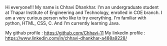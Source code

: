Hi everyone!!!
My name is Chhavi Dhankhar. I'm an undergraduate student at Thapar Institute of Engineering and Technology, enrolled in COE branch.
I am a very curious person who like to try everything. I'm familiar with python, HTML, CSS, C. And I'm currently learning Java.

My github profile : https://github.com/Chhavi-11
My linkedin profile : https://www.linkedin.com/in/chhavi-dhankhar-a488a9228/